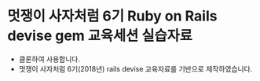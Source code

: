 # 멋쟁이 사자처럼 6기 Ruby on Rails devise gem 교육세션 실습자료
- 클론하여 사용합니다.
- 멋쟁이 사자처럼 6기(2018년) rails devise 교육자료를 기반으로 제작하였습니다.
